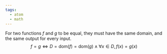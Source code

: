 ```yaml
---
tags:
  - atom
  - math
---
```

For two functions $f$ and $g$ to be equal, they must have the same domain, and the same output for every input.
$$ f = g \iff D = \text{dom}(f) = \text{dom}(g) \land \forall x \in D, f(x) = g(x) $$
